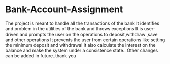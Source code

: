 # Bank-Account-Assignment
The project is meant to handle all the transactions of the bank
It identifies and problem in the utilities of the bank and throws exceptions
It is user-driven and prompts the user on the operations to deposit,withdraw ,save and other operations
It prevents the user from certain operations like setting the minimum deposit and withdrawal
It also calculate the interest on the balance and make the system under a consistence state..
Other changes can be added in future..thank you
